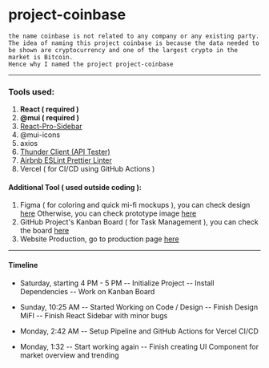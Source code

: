# project-coinbase

```
the name coinbase is not related to any company or any existing party.
The idea of naming this project coinbase is because the data needed to be shown are cryptocurrency and one of the largest crypto in the market is Bitcoin.
Hence why I named the project project-coinbase
```

---

### Tools used:

1. **React ( required )**
2. **@mui ( required )**
3. [React-Pro-Sidebar](https://www.npmjs.com/package/react-pro-sidebar)
4. @mui-icons
5. axios
6. [Thunder Client (API Tester)](https://www.thunderclient.com/)
7. [Airbnb ESLint Prettier Linter](https://dev.to/saurabhggc/add-eslint-prettier-and-airbnb-to-your-project-3mo8)
8. Vercel ( for CI/CD using GitHub Actions )

#### Additional Tool ( used outside coding ):

1. Figma ( for coloring and quick mi-fi mockups ), you can check design [here](https://www.figma.com/file/qPXOFeTqLm5U5rfEQDHbsY/TableBoard?node-id=0%3A1)
   Otherwise, you can check prototype image [here](./MiFI.png)
2. GitHub Project's Kanban Board ( for Task Management ), you can check the board [here](https://github.com/rickyfelix19/project-coinbase/projects/1)
3. Website Production, go to production page [here](https://project-coinbase.vercel.app/)

---

#### Timeline

- Saturday, starting 4 PM - 5 PM
  -- Initialize Project
  -- Install Dependencies
  -- Work on Kanban Board

- Sunday, 10:25 AM
  -- Started Working on Code / Design
  -- Finish Design MiFI
  -- Finish React Sidebar with minor bugs
- Monday, 2:42 AM
  -- Setup Pipeline and GitHub Actions for Vercel CI/CD
- Monday, 1:32
  -- Start working again
  -- Finish creating UI Component for market overview and trending
